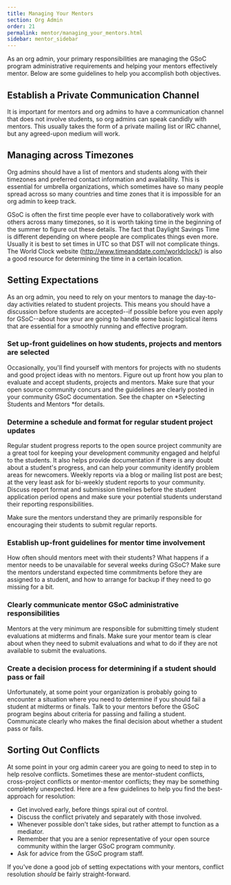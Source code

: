```yaml
---
title: Managing Your Mentors
section: Org Admin
order: 21
permalink: mentor/managing_your_mentors.html
sidebar: mentor_sidebar
---
```


As an org admin, your primary responsibilities are managing the GSoC program administrative requirements and helping your mentors effectively mentor.  Below are some guidelines to help you accomplish both objectives.


## Establish a Private Communication Channel 

It is important for mentors and org admins to have a communication channel that does not involve students, so org admins can speak candidly with mentors. This usually takes the form of a private mailing list or IRC channel, but any agreed-upon medium will work.


## Managing across Timezones 

Org admins should have a list of mentors and students along with their timezones and preferred contact information and availability. This is essential for umbrella organizations, which sometimes have so many people spread across so many countries and time zones that it is impossible for an org admin to keep track.

GSoC is often the first time people ever have to collaboratively work with others across many timezones, so it is worth taking time in the beginning of the summer to figure out these details. The fact that Daylight Savings Time is different depending on where people are complicates things even more. Usually it is best to set times in UTC so that DST will not complicate things. The World Clock website (http://www.timeanddate.com/worldclock/) is also a good resource for determining the time in a certain location. 


## Setting Expectations

As an org admin, you need to rely on your mentors to manage the day-to-day activities related to student projects. This means you should have a discussion before students are accepted--if possible before you even apply for GSoC--about how your are going to handle some basic logistical items that are essential for a smoothly running and effective program.  


### Set up-front guidelines on how students, projects and mentors are selected

Occasionally, you'll find yourself with mentors for projects with no students and good project ideas with no mentors. Figure out up front how you plan to evaluate and accept students, projects and mentors. Make sure that your open source community concurs and the guidelines are clearly posted in your community GSoC documentation. See the chapter on *Selecting Students and Mentors *for details.


### Determine a schedule and format for regular student project updates

Regular student progress reports to the open source project community are a great tool for keeping your development community engaged and helpful to the students. It also helps provide documentation if there is any doubt about a student's progress, and can help your community identify problem areas for newcomers. Weekly reports via a blog or mailing list post are best; at the very least ask for bi-weekly student reports to your community. Discuss report format and submission timelines before the student application period opens and make sure your potential students understand their reporting responsibilities.

Make sure the mentors understand they are primarily responsible for encouraging their students to submit regular reports.


### Establish up-front guidelines for mentor time involvement

How often should mentors meet with their students? What happens if a mentor needs to be unavailable for several weeks during GSoC? Make sure the mentors understand expected time commitments before they are assigned to a student, and how to arrange for backup if they need to go missing for a bit.


### Clearly communicate mentor GSoC administrative responsibilities

Mentors at the very minimum are responsible for submitting timely student evaluations at midterms and finals. Make sure your mentor team is clear about when they need to submit evaluations and what to do if they are not available to submit the evaluations.  


### Create a decision process for determining if a student should pass or fail

Unfortunately, at some point your organization is probably going to encounter a situation where you need to determine if you should fail a student at midterms or finals. Talk to your mentors before the GSoC program begins about criteria for passing and failing a student. Communicate clearly who makes the final decision about whether a student pass or fails.


## Sorting Out Conflicts

At some point in your org admin career you are going to need to step in to help resolve conflicts. Sometimes these are mentor-student conflicts, cross-project conflicts or mentor-mentor conflicts; they may be something completely unexpected.  Here are a few guidelines to help you find the best-approach for resolution:



*   Get involved early, before things spiral out of control.
*   Discuss the conflict privately and separately with those involved.
*   Whenever possible don't take sides, but rather attempt to function as a mediator. 
*   Remember that you are a senior representative of your open source community within the larger GSoC program community.  
*   Ask for advice from the GSoC program staff.

If you've done a good job of setting expectations with your mentors, conflict resolution *should* be fairly straight-forward.


